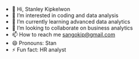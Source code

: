 - 👋 Hi, Stanley Kipkelwon
- 👀 I’m interested in coding and data analysis
- 🌱 I’m currently learning advanced data analytics 
- 💞️ I’m looking to collaborate on business analytics 
- 📫 How to reach me sangokip@gmail.com
- 😄 Pronouns: Stan
- ⚡ Fun fact: HR analyst

<!---
sangokip/sangokip is a ✨ special ✨ repository because its `README.md` (this file) appears on your GitHub profile.
You can click the Preview link to take a look at your changes.
--->
